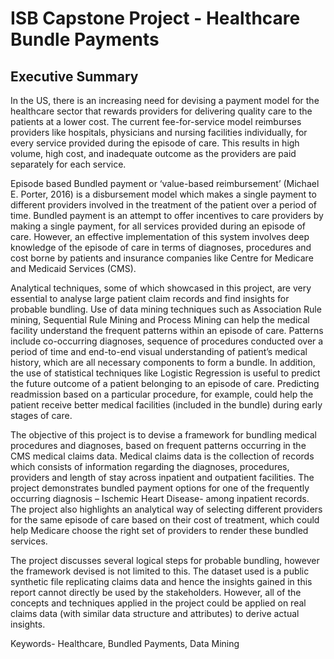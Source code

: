 # ISB Capstone Project - Healthcare Bundle Payments


## Executive Summary

In the US, there is an increasing need for devising a payment model for the healthcare sector that rewards providers for delivering quality care to the patients at a lower cost. The current fee-for-service model reimburses providers like hospitals, physicians and nursing facilities individually, for every service provided during the episode of care. This results in high volume, high cost, and inadequate outcome as the providers are paid separately for each service.

Episode based Bundled payment or ‘value-based reimbursement’ (Michael E. Porter, 2016) is a disbursement model which makes a single payment to different providers involved in the treatment of the patient over a period of time. Bundled payment is an attempt to offer incentives to care providers by making a single payment, for all services provided during an episode of care. However, an effective implementation of this system involves deep knowledge of the episode of care in terms of diagnoses, procedures and cost borne by patients and insurance companies like Centre for Medicare and Medicaid Services (CMS).

Analytical techniques, some of which showcased in this project, are very essential to analyse large patient claim records and find insights for probable bundling. Use of data mining techniques such as Association Rule mining, Sequential Rule Mining and Process Mining can help the medical facility understand the frequent patterns within an episode of care. Patterns include co-occurring diagnoses, sequence of procedures conducted over a period of time and end-to-end visual understanding of patient’s medical history, which are all necessary components to form a bundle. In addition, the use of statistical techniques like Logistic Regression is useful to predict the future outcome of a patient belonging to an episode of care. Predicting readmission based on a particular procedure, for example, could help the patient receive better medical facilities (included in the bundle) during early stages of care.

The objective of this project is to devise a framework for bundling medical procedures and diagnoses, based on frequent patterns occurring in the CMS medical claims data. Medical claims data is the collection of records which consists of information regarding the diagnoses, procedures, providers and length of stay across inpatient and outpatient facilities. The project demonstrates bundled payment options for one of the frequently occurring diagnosis – Ischemic Heart Disease- among inpatient records. The project also highlights an analytical way of selecting different providers for the same episode of care based on their cost of treatment, which could help Medicare choose the right set of providers to render these bundled services.

The project discusses several logical steps for probable bundling, however the framework devised is not limited to this. The dataset used is a public synthetic file replicating claims data and hence the insights gained in this report cannot directly be used by the stakeholders. However, all of the concepts and techniques applied in the project could be applied on real claims data (with similar data structure and attributes) to derive actual insights.

Keywords- Healthcare, Bundled Payments, Data Mining
